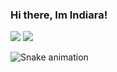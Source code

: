 ### Hi there, Im Indiara! 
<div> 
  <a href="https://instagram.com/indiaraelis" target="_blank"><img src="https://img.shields.io/badge/-Instagram-%23E4405F?style=for-the-badge&logo=instagram&logoColor=white" target="_blank"></a>
  <a href="https://www.linkedin.com/in/indiaraelis" target="_blank"><img src="https://img.shields.io/badge/-LinkedIn-%230077B5?style=for-the-badge&logo=linkedin&logoColor=white" target="_blank"></a>
  
![Snake animation](https://github.com/rafaballerini/indiaraelis/blob/output/github-contribution-grid-snake.svg)
  
</div>
